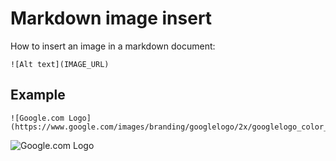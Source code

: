 
# Markdown image insert

How to insert an image in a markdown document:
    
    ![Alt text](IMAGE_URL)

## Example

    ![Google.com Logo](https://www.google.com/images/branding/googlelogo/2x/googlelogo_color_272x92dp.png)

![Google.com Logo](https://www.google.com/images/branding/googlelogo/2x/googlelogo_color_272x92dp.png)